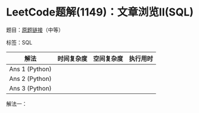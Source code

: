 # LeetCode题解(1149)：文章浏览II(SQL)

题目：[原题链接](https://leetcode-cn.com/problems/article-views-ii/)（中等）

标签：SQL

| 解法           | 时间复杂度 | 空间复杂度 | 执行用时 |
| -------------- | ---------- | ---------- | -------- |
| Ans 1 (Python) |            |            |          |
| Ans 2 (Python) |            |            |          |
| Ans 3 (Python) |            |            |          |

解法一：

